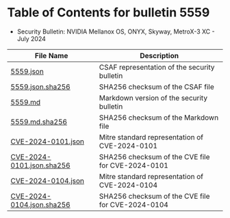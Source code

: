 # Table of Contents for bulletin 5559

 - Security Bulletin: NVIDIA Mellanox OS, ONYX, Skyway, MetroX-3 XC - July 2024

| File Name | Description |
|-----------|-------------|
| [5559.json](5559.json) | CSAF representation of the security bulletin |
| [5559.json.sha256](5559.json.sha256) | SHA256 checksum of the CSAF file |
| [5559.md](5559.md) | Markdown version of the security bulletin |
| [5559.md.sha256](5559.md.sha256) | SHA256 checksum of the Markdown file |
| [CVE-2024-0101.json](CVE-2024-0101.json) | Mitre standard representation of CVE-2024-0101 |
| [CVE-2024-0101.json.sha256](CVE-2024-0101.json.sha256) | SHA256 checksum of the CVE file for CVE-2024-0101 |
| [CVE-2024-0104.json](CVE-2024-0104.json) | Mitre standard representation of CVE-2024-0104 |
| [CVE-2024-0104.json.sha256](CVE-2024-0104.json.sha256) | SHA256 checksum of the CVE file for CVE-2024-0104 |
